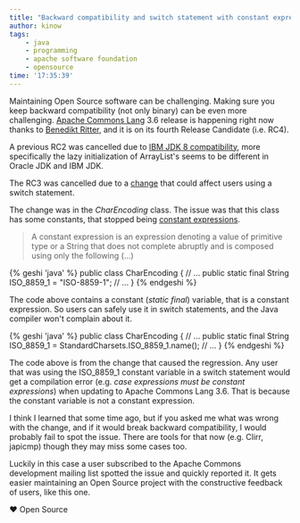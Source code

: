 ```yaml
---
title: "Backward compatibility and switch statement with constant expressions"
author: kinow
tags: 
    - java
    - programming
    - apache software foundation
    - opensource
time: '17:35:39'
---
```


Maintaining Open Source software can be challenging. Making sure you keep backward compatibility (not only binary) can be even more challenging. [Apache Commons Lang](https://commons.apache.org/proper/commons-lang/) 3.6 release is happening right now thanks to [Benedikt Ritter](http://www.benediktritter.de/), and it is on its fourth Release Candidate (i.e. RC4).

A previous RC2 was cancelled due to [IBM JDK 8 compatibility](http://commons.markmail.org/thread/57sqt2hkusegda73#query:+page:1+mid:dnwo5tjqo2e5bwuo+state:results), more specifically the lazy initialization of ArrayList's seems to be different in Oracle JDK and IBM JDK.

The RC3 was cancelled due to a [change](https://github.com/apache/commons-lang/commit/18e692478dcf91fdceb9b9fdca7c61a1111d63aa) that could affect users using a switch statement.

The change was in the *CharEncoding* class. The issue was that this class has some constants, that stopped being [constant expressions](http://docs.oracle.com/javase/specs/jls/se8/html/jls-15.html#jls-15.28).

<blockquote>A constant expression is an expression denoting a value of primitive type or a String that does not complete abruptly and is composed using only the following (...)</blockquote>

{% geshi 'java' %}
public class CharEncoding {
    // ...
    public static final String ISO_8859_1 = "ISO-8859-1";
    // ...
}
{% endgeshi %}

The code above contains a constant (*static final*) variable, that is a constant expression. So users can safely use it in switch statements, and the Java compiler won't complain about it.

{% geshi 'java' %}
public class CharEncoding {
    // ...
    public static final String ISO_8859_1 = StandardCharsets.ISO_8859_1.name();
    // ...
}
{% endgeshi %}

The code above is from the change that caused the regression. Any user that was using the ISO_8859_1 constant variable in a switch statement would get a compilation error (e.g. *case expressions must be constant expressions*) when updating to Apache Commons Lang 3.6. That is because the constant variable is not a constant expression.

I think I learned that some time ago, but if you asked me what was wrong with the change, and if it would break backward compatibility, I would probably fail to spot the issue. There are tools for that now (e.g. Clirr, japicmp) though they may miss some cases too.

Luckily in this case a user subscribed to the Apache Commons development mailing list spotted the issue and quickly reported it. It gets easier maintaining an Open Source project with the constructive feedback of users, like this one.

&hearts; Open Source
